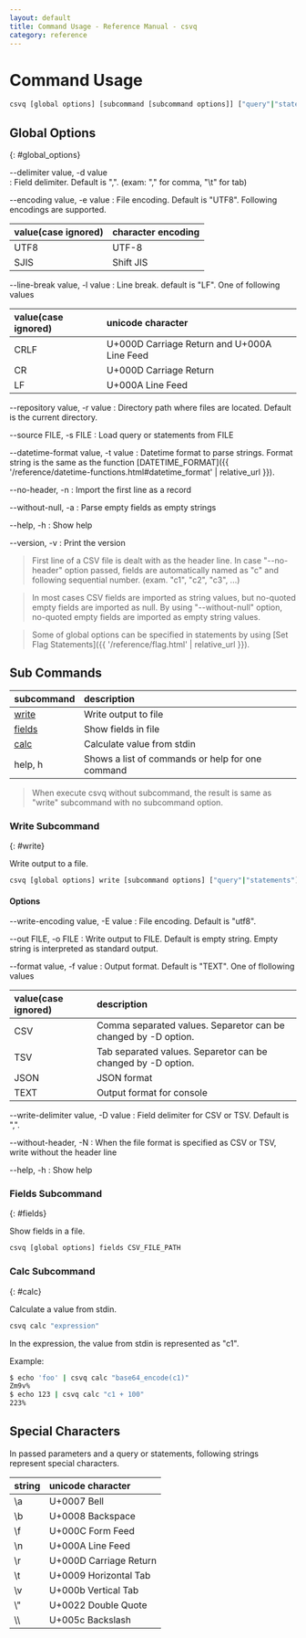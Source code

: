 ```yaml
---
layout: default
title: Command Usage - Reference Manual - csvq
category: reference
---
```


# Command Usage

```bash
csvq [global options] [subcommand [subcommand options]] ["query"|"statements"]
```

## Global Options
{: #global_options}

--delimiter value, -d value    
: Field delimiter. Default is ",". (exam: "," for comma, "\t" for tab)

--encoding value, -e value
: File encoding. Default is "UTF8". Following encodings are supported.

  | value(case ignored) | character encoding |
  | :- | :- |
  | UTF8 | UTF-8 |
  | SJIS | Shift JIS |

--line-break value, -l value
: Line break. default is "LF". One of following values

  | value(case ignored) | unicode character |
  | :- | :- |
  | CRLF | U+000D Carriage Return and U+000A Line Feed |
  | CR   | U+000D Carriage Return |
  | LF   | U+000A Line Feed |

--repository value, -r value
: Directory path where files are located. Default is the current directory.

--source FILE, -s FILE
: Load query or statements from FILE

--datetime-format value, -t value
: Datetime format to parse strings.
  Format string is the same as the function [DATETIME_FORMAT]({{ '/reference/datetime-functions.html#datetime_format' | relative_url }}).

--no-header, -n
: Import the first line as a record

--without-null, -a
: Parse empty fields as empty strings

--help, -h
: Show help

--version, -v
: Print the version

> First line of a CSV file is dealt with as the header line. In case "--no-header" option passed, 
> fields are automatically named as "c" and following sequential number. (exam. "c1", "c2", "c3", ...)

> In most cases CSV fields are imported as string values, but no-quoted empty fields are imported as null.
> By using "--without-null" option, no-quoted empty fields are imported as empty string values.

> Some of global options can be specified in statements by using [Set Flag Statements]({{ '/reference/flag.html' | relative_url }}).

## Sub Commands

| subcommand | description |
|:-|:-|
| [write](#write)   | Write output to file |
| [fields](#fields) | Show fields in file |
| [calc](#calc)     | Calculate value from stdin |
| help, h           | Shows a list of commands or help for one command |

> When execute csvq without subcommand, the result is same as "write" subcommand with no subcommand option.

### Write Subcommand
{: #write}

Write output to a file.
```bash
csvq [global options] write [subcommand options] ["query"|"statements"]
```

#### Options

--write-encoding value, -E value
: File encoding. Default is "utf8".

--out FILE, -o FILE
: Write output to FILE. Default is empty string. Empty string is interpreted as standard output.

--format value, -f value
: Output format. Default is "TEXT". One of flollowing values

  | value(case ignored) | description |
  | :- | :- |
  | CSV  | Comma separated values. Separetor can be changed by -D option. |
  | TSV  | Tab separated values. Separetor can be changed by -D option. |
  | JSON | JSON format |
  | TEXT | Output format for console |

--write-delimiter value, -D value
: Field delimiter for CSV or TSV. Default is ",".

--without-header, -N
: When the file format is specified as CSV or TSV, write without the header line

--help, -h
: Show help

### Fields Subcommand
{: #fields}

Show fields in a file.
```bash
csvq [global options] fields CSV_FILE_PATH
```

### Calc Subcommand
{: #calc}

Calculate a value from stdin.
```bash
csvq calc "expression"
```

In the expression, the value from stdin is represented as "c1".

Example:
```bash
$ echo 'foo' | csvq calc "base64_encode(c1)"
Zm9v%
$ echo 123 | csvq calc "c1 + 100"
223%
```

## Special Characters
In passed parameters and a query or statements, following strings represent special characters.  

| string | unicode character |
| :- | :- |
| \a   | U+0007 Bell |
| \b   | U+0008 Backspace |
| \f   | U+000C Form Feed |
| \n   | U+000A Line Feed |
| \r   | U+000D Carriage Return |
| \t   | U+0009 Horizontal Tab |
| \v   | U+000b Vertical Tab |
| \\"  | U+0022 Double Quote |
| \\\\ | U+005c Backslash |

